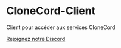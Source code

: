 # CloneCord-Client
Client pour accéder aux services CloneCord

[Rejoignez notre Discord](https://discord.gg/kRYT4qR)
